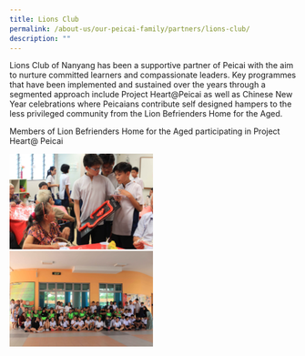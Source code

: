 ```yaml
---
title: Lions Club
permalink: /about-us/our-peicai-family/partners/lions-club/
description: ""
---
```

<p>Lions Club of Nanyang has been a supportive partner of Peicai with the aim to nurture committed learners and compassionate leaders. Key programmes that have been implemented and sustained over the years through a segmented approach include Project Heart@Peicai as well as Chinese New Year celebrations where Peicaians contribute self designed hampers to the less privileged community from the Lion Befrienders Home for the Aged.</p>
<p>Members of Lion Befrienders Home for the Aged participating in Project Heart@ Peicai</p>
<img style="width: 50%;" src="/images/lc1.jpg" /><br>
<img style="width: 50%;" src="/images/lc2.jpg" />